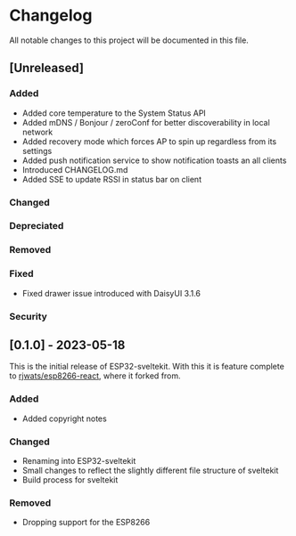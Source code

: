 # Changelog

All notable changes to this project will be documented in this file.

## [Unreleased]

### Added

- Added core temperature to the System Status API
- Added mDNS / Bonjour / zeroConf for better discoverability in local network
- Added recovery mode which forces AP to spin up regardless from its settings
- Added push notification service to show notification toasts an all clients
- Introduced CHANGELOG.md
- Added SSE to update RSSI in status bar on client

### Changed

### Depreciated

### Removed

### Fixed

- Fixed drawer issue introduced with DaisyUI 3.1.6

### Security

## [0.1.0] - 2023-05-18

This is the initial release of ESP32-sveltekit. With this it is feature complete to [rjwats/esp8266-react](https://github.com/rjwats/esp8266-react), where it forked from.

### Added

- Added copyright notes

### Changed

- Renaming into ESP32-sveltekit
- Small changes to reflect the slightly different file structure of sveltekit
- Build process for sveltekit

### Removed

- Dropping support for the ESP8266
